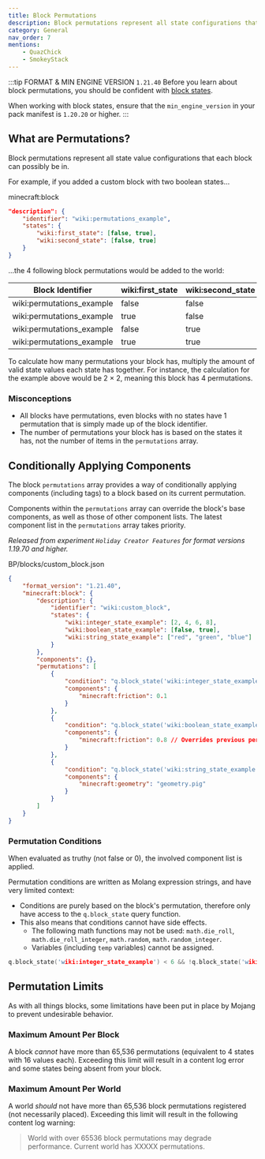```yaml
---
title: Block Permutations
description: Block permutations represent all state configurations that blocks can possibly be in.
category: General
nav_order: 7
mentions:
    - QuazChick
    - SmokeyStack
---
```


:::tip FORMAT & MIN ENGINE VERSION `1.21.40`
Before you learn about block permutations, you should be confident with [block states](/blocks/block-states).

When working with block states, ensure that the `min_engine_version` in your pack manifest is `1.20.20` or higher.
:::

## What are Permutations?

Block permutations represent all state value configurations that each block can possibly be in.

For example, if you added a custom block with two boolean states…

<CodeHeader>minecraft:block</CodeHeader>

```json
"description": {
    "identifier": "wiki:permutations_example",
    "states": {
        "wiki:first_state": [false, true],
        "wiki:second_state": [false, true]
    }
}
```

…the 4 following block permutations would be added to the world:

| Block Identifier          | wiki:first_state | wiki:second_state |
| ------------------------- | ---------------- | ----------------- |
| wiki:permutations_example | false            | false             |
| wiki:permutations_example | true             | false             |
| wiki:permutations_example | false            | true              |
| wiki:permutations_example | true             | true              |

To calculate how many permutations your block has, multiply the amount of valid state values each state has together.
For instance, the calculation for the example above would be 2 &times; 2, meaning this block has 4 permutations.

### Misconceptions

-   All blocks have permutations, even blocks with no states have 1 permutation that is simply made up of the block identifier.
-   The number of permutations your block has is based on the states it has, not the number of items in the `permutations` array.

## Conditionally Applying Components

The block `permutations` array provides a way of conditionally applying components (including tags) to a block based on its current permutation.

Components within the `permutations` array can override the block's base components, as well as those of other component lists. The latest component list in the `permutations` array takes priority.

_Released from experiment `Holiday Creator Features` for format versions 1.19.70 and higher._

<CodeHeader>BP/blocks/custom_block.json</CodeHeader>

```json
{
    "format_version": "1.21.40",
    "minecraft:block": {
        "description": {
            "identifier": "wiki:custom_block",
            "states": {
                "wiki:integer_state_example": [2, 4, 6, 8],
                "wiki:boolean_state_example": [false, true],
                "wiki:string_state_example": ["red", "green", "blue"]
            }
        },
        "components": {},
        "permutations": [
            {
                "condition": "q.block_state('wiki:integer_state_example') == 2",
                "components": {
                    "minecraft:friction": 0.1
                }
            },
            {
                "condition": "q.block_state('wiki:boolean_state_example')",
                "components": {
                    "minecraft:friction": 0.8 // Overrides previous permutation
                }
            },
            {
                "condition": "q.block_state('wiki:string_state_example') == 'red' && !q.block_state('wiki:boolean_state_example')",
                "components": {
                    "minecraft:geometry": "geometry.pig"
                }
            }
        ]
    }
}
```

### Permutation Conditions

When evaluated as truthy (not false or 0), the involved component list is applied.

Permutation conditions are written as Molang expression strings, and have very limited context:

-   Conditions are purely based on the block's permutation, therefore only have access to the `q.block_state` query function.
-   This also means that conditions cannot have side effects.
    -   The following math functions may not be used: `math.die_roll`, `math.die_roll_integer`, `math.random`, `math.random_integer`.
    -   Variables (including `temp` variables) cannot be assigned.

```c
q.block_state('wiki:integer_state_example') < 6 && !q.block_state('wiki:boolean_state_example')
```

## Permutation Limits

As with all things blocks, some limitations have been put in place by Mojang to prevent undesirable behavior.

### Maximum Amount Per Block

A block _cannot_ have more than 65,536 permutations (equivalent to 4 states with 16 values each).
Exceeding this limit will result in a content log error and some states being absent from your block.

### Maximum Amount Per World

A world _should_ not have more than 65,536 block permutations registered (not necessarily placed).
Exceeding this limit will result in the following content log warning:

> World with over 65536 block permutations may degrade performance. Current world has XXXXX permutations.
